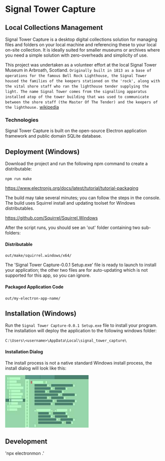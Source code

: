 # Signal Tower Capture

## Local Collections Management

Signal Tower Capture is a desktop digital collections solution for managing 
files and folders on your local machine and referencing these to your
local on-site collection. It is ideally suited for smaller museums or
archives where you need a simple solution with zero-overheads and simplicity
of use.

This project was undertaken as a volunteer effort at the local
Signal Tower Museum in Arbroath, Scotland.
`
Originally built in 1813 as a base of operations for the famous Bell Rock Lighthouse, the Signal Tower housed the families of the keepers stationed on the 'rock', along with the vital shore staff who ran the lighthouse tender supplying the light. The name Signal Tower comes from the signalling apparatus installed atop of the tower building that was used to communicate between the shore staff (the Master Of The Tender) and the keepers of the lighthouse. `
[wikipedia](https://en.wikipedia.org/wiki/Signal_Tower_Museum)


### Technologies
Signal Tower Capture is built on the open-source Electron application framework 
and public domain SQLite database.



## Deployment (Windows)
Download the project and run the following npm command to create a distributable:

`npm run make`

https://www.electronjs.org/docs/latest/tutorial/tutorial-packaging

The build may take several minutes; you can follow the steps in the console.
The build uses Squirrel install and updating toolset for Windows distributables.

https://github.com/Squirrel/Squirrel.Windows

After the script runs, you should see an 'out' folder containing two sub-folders:

#### Distributable
  `out/make/squirrel.windows/x64/`

   The 'Signal Tower Capture-0.0.1 Setup.exe' file is ready to launch to install your application;
   the other two files are for auto-updating which is not supported for this app, so you can ignore.

#### Packaged Application Code
  `out/my-electron-app-name/`



## Installation (Windows)
Run the `Signal Tower Capture-0.0.1 Setup.exe` file to install your program.
The installation will deploy the application to the following windows folder:

`C:\Users\<username>\AppData\Local\signal_tower_capture\`

#### Installation Dialog
The install process is not a native standard Windows install process, the install dialog will look 
like this:

![electron install dialog](electron-install.jpg)



## Development
'npx electronmon .'

